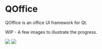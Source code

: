 # QOffice
QOffice is an office UI framework for Qt.

WIP - A few images to illustrate the progress.

![](https://i.imgur.com/zS0ykib.png)
![](https://i.imgur.com/pwlPyuQ.png)

